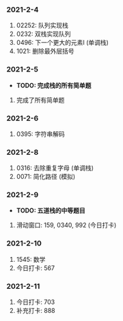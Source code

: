 ### 2021-2-4
1. 02252: 队列实现栈
2. 0232: 双栈实现队列
3. 0496: 下一个更大的元素I (单调栈)
4. 1021: 删除最外层括号

### 2021-2-5
* **TODO: 完成栈的所有简单题**
1. 完成了所有简单题

### 2021-2-6
1. 0395: 字符串解码

### 2021-2-8
1. 0316: 去除重复字母 (单调栈)
2. 0071: 简化路径 (模拟)

### 2021-2-9
* **TODO: 五道栈的中等题目**
1. 滑动窗口: 159, 0340, 992 (今日打卡)

### 2021-2-10
1. 1545: 数学
2. 今日打卡: 567

### 2021-2-11
1. 今日打卡: 703
2. 补充打卡: 888